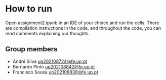 # How to run

Open assignment2.ipynb in an IDE of your choice and run the cells. There are compilation instructions in the code, and throughout the code, you can read comments explaining our thoughts.

## Group members

- André Silva up202108724@fe.up.pt
- Bernardo Pinto up202108842@fe.up.pt
- Francisco Sousa up202108838@fe.up.pt
